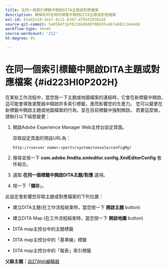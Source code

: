 ```yaml
---
title: 在同一個索引標籤中開啟DITA主題或對應檔案
description: 瞭解如何在相同標籤中開啟DITA主題或對應檔案
exl-id: 81ad2e18-3ea7-4cc1-8387-d703d1038a18
source-git-commit: 5e0584f1bf0216b8b00f00b9fe46fa682c244e08
workflow-type: tm+mt
source-wordcount: '212'
ht-degree: 0%

---
```


# 在同一個索引標籤中開啟DITA主題或對應檔案 {#id223HI0P202H}

在某些工作流程中，當您按一下主題或地圖檔案的連結時，它會在新標籤中開啟。 這可能會導致瀏覽器中開啟許多索引標籤，進而影響您的生產力。 您可以變更在新標籤中開啟主題或地圖檔案的行為，並在目前標籤中強制開啟。 若要這麼做，請執行以下組態變更：

1. 開啟Adobe Experience Manager Web主控台設定頁面。

   存取設定頁面的預設URL為：

   ```http
   http://<server name>:<port>/system/console/configMgr
   ```

1. 搜尋並按一下 **com.adobe.fmdita.xmleditor.config.XmlEditorConfig** 套件組合。

1. 選取 **在同一個標籤中開啟DITA主題/對應** 選項。

1. 按一下「**儲存**」。


此設定會影響您存取主題或對應檔案的下列位置：

- 建立DITA主題\(在工作流程結束時，當您按一下 **開啟主題** button\)

- 建立DITA Map \(在工作流程結束時，當您按一下 **開啟地圖** button\)

- DITA map主控台中的主題標籤

- DITA map主控台中的「基準線」標籤

- DITA map主控台中的「報表」索引標籤


**父級主題：**[&#x200B;自訂Web編輯器](conf-web-editor.md)
